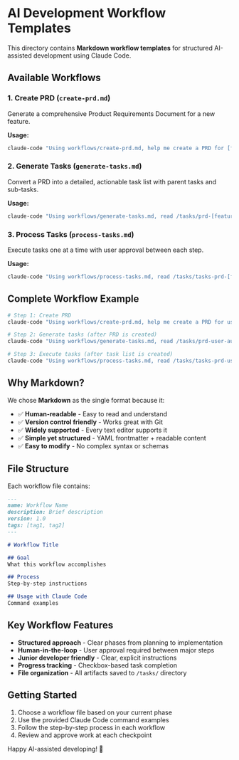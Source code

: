 # AI Development Workflow Templates

This directory contains **Markdown workflow templates** for structured AI-assisted development using Claude Code.

## Available Workflows

### 1. **Create PRD** (`create-prd.md`)
Generate a comprehensive Product Requirements Document for a new feature.

**Usage:**
```bash
claude-code "Using workflows/create-prd.md, help me create a PRD for [feature description]"
```

### 2. **Generate Tasks** (`generate-tasks.md`)
Convert a PRD into a detailed, actionable task list with parent tasks and sub-tasks.

**Usage:**
```bash
claude-code "Using workflows/generate-tasks.md, read /tasks/prd-[feature].md and create a task list. Show parent tasks first, wait for 'Go', then generate sub-tasks."
```

### 3. **Process Tasks** (`process-tasks.md`)
Execute tasks one at a time with user approval between each step.

**Usage:**
```bash
claude-code "Using workflows/process-tasks.md, read /tasks/tasks-prd-[feature].md and start implementing. Work on ONE sub-task at a time."
```

## Complete Workflow Example

```bash
# Step 1: Create PRD
claude-code "Using workflows/create-prd.md, help me create a PRD for user authentication system"

# Step 2: Generate tasks (after PRD is created)
claude-code "Using workflows/generate-tasks.md, read /tasks/prd-user-auth.md and create a task list. Show parent tasks first, wait for 'Go', then generate sub-tasks."

# Step 3: Execute tasks (after task list is created)
claude-code "Using workflows/process-tasks.md, read /tasks/tasks-prd-user-auth.md and start implementing. Work on ONE sub-task at a time."
```

## Why Markdown?

We chose **Markdown** as the single format because it:

- ✅ **Human-readable** - Easy to read and understand
- ✅ **Version control friendly** - Works great with Git
- ✅ **Widely supported** - Every text editor supports it
- ✅ **Simple yet structured** - YAML frontmatter + readable content
- ✅ **Easy to modify** - No complex syntax or schemas

## File Structure

Each workflow file contains:

```markdown
---
name: Workflow Name
description: Brief description
version: 1.0
tags: [tag1, tag2]
---

# Workflow Title

## Goal
What this workflow accomplishes

## Process
Step-by-step instructions

## Usage with Claude Code
Command examples
```

## Key Workflow Features

- **Structured approach** - Clear phases from planning to implementation
- **Human-in-the-loop** - User approval required between major steps
- **Junior developer friendly** - Clear, explicit instructions
- **Progress tracking** - Checkbox-based task completion
- **File organization** - All artifacts saved to `/tasks/` directory

## Getting Started

1. Choose a workflow file based on your current phase
2. Use the provided Claude Code command examples
3. Follow the step-by-step process in each workflow
4. Review and approve work at each checkpoint

Happy AI-assisted developing! 🚀